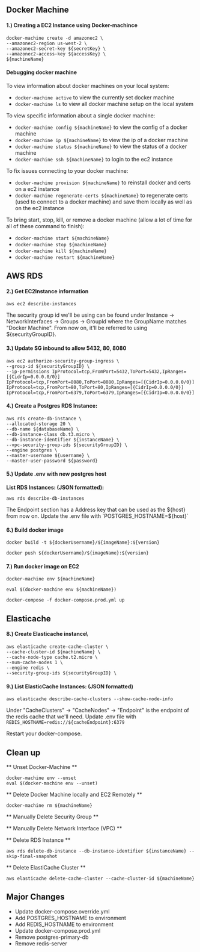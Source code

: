 ## Docker Machine

#### 1.) Creating a EC2 Instance using Docker-machince

```
docker-machine create -d amazonec2 \
--amazonec2-region us-west-2 \
--amazonec2-secret-key ${secretKey} \
--amazonec2-access-key ${accessKey} \
${machineName}
```

#### Debugging docker machine

To view information about docker machines on your local system:

- `docker-machine active` to view the currently set docker machine
- `docker-machine ls` to view all docker machine setup on the local system


To view specific information about a single docker machine:

- `docker-machine config ${machineName}` to view the config of a docker machine
- `docker-machine ip ${machineName}` to view the ip of a docker machine
- `docker-machine status ${machineName}` to view the status of a docker machine
- `docker-machine ssh ${machineName}` to login to the ec2 instance


To fix issues connecting to your docker machine:

- `docker-machine provision ${machineName}` to reinstall docker and certs on a ec2 instance
- `docker-machine regenerate-certs ${machineName}` to regenerate certs (used to connect to a docker machine) and save them locally as well as on the ec2 instance


To bring start, stop, kill, or remove a docker machine (allow a lot of time for all of these command to finish):

- `docker-machine start ${machineName}`
- `docker-machine stop ${machineName}`
- `docker-machine kill ${machineName}`
- `docker-machine restart ${machineName}`


## AWS RDS


#### 2.) Get EC2Instance information

```
aws ec2 describe-instances
```

The security group id we'll be using can be found under Instance -> NetworkInterfaces -> Groups -> GroupId where the GroupName matches "Docker Machine". From now on, it'll be referred to using ${securityGroupID}.


#### 3.) Update SG inbound to allow 5432, 80, 8080

```
aws ec2 authorize-security-group-ingress \  
--group-id ${securityGroupID} \  
--ip-permissions IpProtocol=tcp,FromPort=5432,ToPort=5432,IpRanges=[{CidrIp=0.0.0.0/0}] IpProtocol=tcp,FromPort=8080,ToPort=8080,IpRanges=[{CidrIp=0.0.0.0/0}] IpProtocol=tcp,FromPort=80,ToPort=80,IpRanges=[{CidrIp=0.0.0.0/0}] IpProtocol=tcp,FromPort=6379,ToPort=6379,IpRanges=[{CidrIp=0.0.0.0/0}]
```


#### 4.) Create a Postgres RDS Instance:  
```
aws rds create-db-instance \
--allocated-storage 20 \
--db-name ${databaseName} \
--db-instance-class db.t3.micro \
--db-instance-identifier ${instanceName} \
--vpc-security-group-ids ${securityGroupID} \
--engine postgres \
--master-username ${username} \
--master-user-password ${password}
```


#### 5.) Update .env with new postgres host
**List RDS Instances: (JSON formatted):**  

```aws rds describe-db-instances```

The Endpoint section has a Address key that can be used as the ${host} from now on. Update the .env file with   
`POSTGRES_HOSTNAME=${host}`


#### 6.) Build docker image
`docker build -t ${dockerUsername}/${imageName}:${version}`

`docker push ${dockerUsername}/${imageName}:${version}`


#### 7.) Run docker image on EC2

`docker-machine env ${machineName}`  

`eval $(docker-machine env ${machineName})`

`docker-compose -f docker-compose.prod.yml up`  


## Elasticache

#### 8.) Create Elasticache instance\

```
aws elasticache create-cache-cluster \
--cache-cluster-id ${machineName} \
--cache-node-type cache.t2.micro \
--num-cache-nodes 1 \
--engine redis \
--security-group-ids ${securityGroupID} \
```


#### 9.) List ElasticCache Instances: (JSON formatted)  
`aws elasticache describe-cache-clusters --show-cache-node-info`

Under "CacheClusters" -> "CacheNodes" -> "Endpoint" is the endpoint of the redis cache that we'll need. Update .env file with  
`REDIS_HOSTNAME=redis://${cacheEndpoint}:6379`

Restart your docker-compose.




## Clean up

** Unset Docker-Machine **
```
docker-machine env --unset
eval $(docker-machine env --unset)
```

** Delete Docker Machine locally and EC2 Remotely **

```
docker-machine rm ${machineName}
```

** Manually Delete Security Group **

** Manually Delete Network Interface (VPC) **

** Delete RDS Instance **

```
aws rds delete-db-instance --db-instance-identifier ${instanceName} --skip-final-snapshot
```

** Delete ElastiCache Cluster **

```
aws elasticache delete-cache-cluster --cache-cluster-id ${machineName}
```


## Major Changes

- Update docker-compose.override.yml
 - Add POSTGRES_HOSTNAME to environment
 - Add REDIS_HOSTNAME to environment
- Update docker-compose.prod.yml
 - Remove postgres-primary-db
 - Remove redis-server
